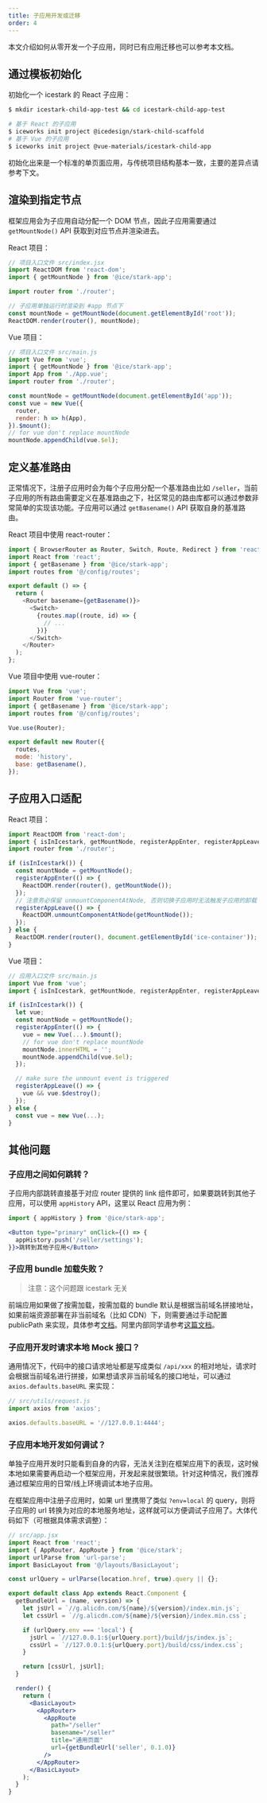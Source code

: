```yaml
---
title: 子应用开发或迁移
order: 4
---
```


本文介绍如何从零开发一个子应用，同时已有应用迁移也可以参考本文档。

## 通过模板初始化

初始化一个 icestark 的 React 子应用：

```bash
$ mkdir icestark-child-app-test && cd icestark-child-app-test

# 基于 React 的子应用
$ iceworks init project @icedesign/stark-child-scaffold
# 基于 Vue 的子应用
$ iceworks init project @vue-materials/icestark-child-app
```

初始化出来是一个标准的单页面应用，与传统项目结构基本一致，主要的差异点请参考下文。

## 渲染到指定节点

框架应用会为子应用自动分配一个 DOM 节点，因此子应用需要通过 `getMountNode()` API 获取到对应节点并渲染进去。

React 项目：

```jsx
// 项目入口文件 src/index.jsx
import ReactDOM from 'react-dom';
import { getMountNode } from '@ice/stark-app';

import router from './router';

// 子应用单独运行时渲染到 #app 节点下
const mountNode = getMountNode(document.getElementById('root'));
ReactDOM.render(router(), mountNode);
```

Vue 项目：

```js
// 项目入口文件 src/main.js
import Vue from 'vue';
import { getMountNode } from '@ice/stark-app';
import App from './App.vue';
import router from './router';

const mountNode = getMountNode(document.getElementById('app'));
const vue = new Vue({
  router,
  render: h => h(App),
}).$mount();
// for vue don't replace mountNode
mountNode.appendChild(vue.$el);
```

## 定义基准路由

正常情况下，注册子应用时会为每个子应用分配一个基准路由比如 `/seller`，当前子应用的所有路由需要定义在基准路由之下，社区常见的路由库都可以通过参数非常简单的实现该功能。子应用可以通过 `getBasename()` API 获取自身的基准路由。

React 项目中使用 react-router：

```js
import { BrowserRouter as Router, Switch, Route, Redirect } from 'react-router-dom';
import React from 'react';
import { getBasename } from '@ice/stark-app';
import routes from '@/config/routes';

export default () => {
  return (
    <Router basename={getBasename()}>
      <Switch>
        {routes.map((route, id) => {
          // ...
        })}
      </Switch>
    </Router>
  );
};
```

Vue 项目中使用 vue-router：

```js
import Vue from 'vue';
import Router from 'vue-router';
import { getBasename } from '@ice/stark-app';
import routes from '@/config/routes';

Vue.use(Router);

export default new Router({
  routes,
  mode: 'history',
  base: getBasename(),
});
```

## 子应用入口适配

React 项目：

```jsx
import ReactDOM from 'react-dom';
import { isInIcestark, getMountNode, registerAppEnter, registerAppLeave } from '@ice/stark-app';
import router from './router';

if (isInIcestark()) {
  const mountNode = getMountNode();
  registerAppEnter(() => {
    ReactDOM.render(router(), getMountNode());
  });
  // 注意务必保留 unmountComponentAtNode, 否则切换子应用时无法触发子应用的卸载（unmount）事件
  registerAppLeave(() => {
    ReactDOM.unmountComponentAtNode(getMountNode());
  });
} else {
  ReactDOM.render(router(), document.getElementById('ice-container'));
}
```

Vue 项目：

```js
// 应用入口文件 src/main.js
import Vue from 'vue';
import { isInIcestark, getMountNode, registerAppEnter, registerAppLeave } from '@ice/stark-app';

if (isInIcestark()) {
  let vue;
  const mountNode = getMountNode();
  registerAppEnter(() => {
    vue = new Vue(...).$mount();
    // for vue don't replace mountNode
    mountNode.innerHTML = '';
    mountNode.appendChild(vue.$el);
  });

  // make sure the unmount event is triggered
  registerAppLeave(() => {
    vue && vue.$destroy();
  });
} else {
  const vue = new Vue(...);
}
```

## 其他问题

### 子应用之间如何跳转？

子应用内部跳转直接基于对应 router 提供的 link 组件即可，如果要跳转到其他子应用，可以使用 `appHistory` API，这里以 React 应用为例：

```jsx
import { appHistory } from '@ice/stark-app';

<Button type="primary" onClick={() => {
  appHistory.push('/seller/settings');
}}>跳转到其他子应用</Button>
```

### 子应用 bundle 加载失败？

> 注意：这个问题跟 icestark 无关

前端应用如果做了按需加载，按需加载的 bundle 默认是根据当前域名拼接地址，如果前端资源部署在非当前域名（比如 CDN）下，则需要通过手动配置 publicPath 来实现，具体参考[文档](/docs/guide/dev/build#publicPath)。阿里内部同学请参考[这篇文档](https://yuque.antfin-inc.com/ice/rdy99p/syvuzh)。

### 子应用开发时请求本地 Mock 接口？

通用情况下，代码中的接口请求地址都是写成类似 `/api/xxx` 的相对地址，请求时会根据当前域名进行拼接，如果想请求非当前域名的接口地址，可以通过 `axios.defaults.baseURL` 来实现：

```js
// src/utils/request.js
import axios from 'axios';

axios.defaults.baseURL = '//127.0.0.1:4444';
```

### 子应用本地开发如何调试？

单独子应用开发时只能看到自身的内容，无法关注到在框架应用下的表现，这时候本地如果需要再启动一个框架应用，开发起来就很繁琐。针对这种情况，我们推荐通过框架应用的日常/线上环境调试本地子应用。

在框架应用中注册子应用时，如果 url 里携带了类似 `?env=local` 的 query，则将子应用的 url 转换为对应的本地服务地址，这样就可以方便调试子应用了。大体代码如下（可根据具体需求调整）：

```jsx
// src/app.jsx
import React from 'react';
import { AppRouter, AppRoute } from '@ice/stark';
import urlParse from 'url-parse';
import BasicLayout from '@/layouts/BasicLayout';

const urlQuery = urlParse(location.href, true).query || {};

export default class App extends React.Component {
  getBundleUrl = (name, version) => {
    let jsUrl = `//g.alicdn.com/${name}/${version}/index.min.js`;
    let cssUrl = `//g.alicdn.com/${name}/${version}/index.min.css`;

    if (urlQuery.env === 'local') {
      jsUrl = `//127.0.0.1:${urlQuery.port}/build/js/index.js`;
      cssUrl = `//127.0.0.1:${urlQuery.port}/build/css/index.css`;
    }

    return [cssUrl, jsUrl];
  }

  render() {
    return (
      <BasicLayout>
        <AppRouter>
          <AppRoute
            path="/seller"
            basename="/seller"
            title="通用页面"
            url={getBundleUrl('seller', 0.1.0)}
          />
        </AppRouter>
      </BasicLayout>
    );
  }
}
```